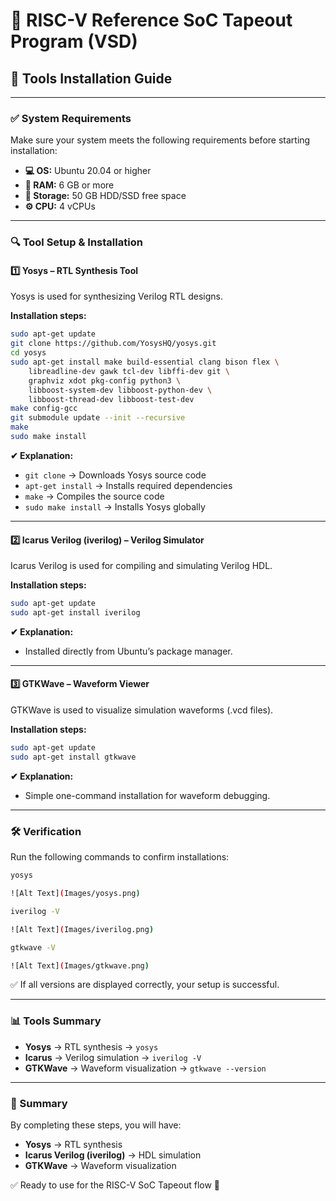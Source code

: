 # 🚀 RISC-V Reference SoC Tapeout Program (VSD)

## 🔧 Tools Installation Guide

---

### ✅ System Requirements

Make sure your system meets the following requirements before starting installation:

- **💻 OS:** Ubuntu 20.04 or higher  
- **🧠 RAM:** 6 GB or more  
- **💾 Storage:** 50 GB HDD/SSD free space  
- **⚙️ CPU:** 4 vCPUs  

---

### 🔍 Tool Setup & Installation

#### 1️⃣ Yosys – RTL Synthesis Tool

Yosys is used for synthesizing Verilog RTL designs.

**Installation steps:**
```bash
sudo apt-get update
git clone https://github.com/YosysHQ/yosys.git
cd yosys
sudo apt-get install make build-essential clang bison flex \
    libreadline-dev gawk tcl-dev libffi-dev git \
    graphviz xdot pkg-config python3 \
    libboost-system-dev libboost-python-dev \
    libboost-thread-dev libboost-test-dev
make config-gcc
git submodule update --init --recursive
make 
sudo make install
```

**✔ Explanation:**
- `git clone` → Downloads Yosys source code
- `apt-get install` → Installs required dependencies
- `make` → Compiles the source code
- `sudo make install` → Installs Yosys globally

---

#### 2️⃣ Icarus Verilog (iverilog) – Verilog Simulator

Icarus Verilog is used for compiling and simulating Verilog HDL.

**Installation steps:**
```bash
sudo apt-get update
sudo apt-get install iverilog
```

**✔ Explanation:**
- Installed directly from Ubuntu’s package manager.

---

#### 3️⃣ GTKWave – Waveform Viewer

GTKWave is used to visualize simulation waveforms (.vcd files).

**Installation steps:**
```bash
sudo apt-get update
sudo apt-get install gtkwave
```

**✔ Explanation:**
- Simple one-command installation for waveform debugging.

---

### 🛠️ Verification

Run the following commands to confirm installations:

```bash
yosys

![Alt Text](Images/yosys.png)

iverilog -V

![Alt Text](Images/iverilog.png)

gtkwave -V

![Alt Text](Images/gtkwave.png)
```

✅ If all versions are displayed correctly, your setup is successful.

---

### 📊 Tools Summary

- **Yosys** → RTL synthesis → `yosys`
- **Icarus** → Verilog simulation → `iverilog -V` 
- **GTKWave** → Waveform visualization → `gtkwave --version`
---

### 🎯 Summary

By completing these steps, you will have:

- **Yosys** → RTL synthesis
- **Icarus Verilog (iverilog)** → HDL simulation
- **GTKWave** → Waveform visualization

✅ Ready to use for the RISC-V SoC Tapeout flow 🚀
